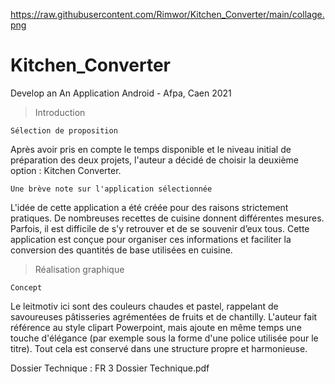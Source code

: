 https://raw.githubusercontent.com/Rimwor/Kitchen_Converter/main/collage.png
# Kitchen_Converter
Develop an An Application Android - Afpa, Caen 2021
 
> Introduction
	
	Sélection de proposition
Après avoir pris en compte le temps disponible et le niveau initial de préparation des deux projets, l'auteur a décidé de choisir la deuxième option : Kitchen Converter.

	Une brève note sur l'application sélectionnée
L'idée de cette application a été créée pour des raisons strictement pratiques. De nombreuses recettes de cuisine donnent différentes mesures. Parfois, il est difficile de s'y retrouver et de se souvenir d’eux tous. Cette application est conçue pour organiser ces informations et faciliter la conversion des quantités de base utilisées en cuisine.

> Réalisation graphique

	Concept
Le leitmotiv ici sont des couleurs chaudes et pastel, rappelant de savoureuses pâtisseries agrémentées de fruits et de chantilly. L'auteur fait référence au style clipart Powerpoint, mais ajoute en même temps une touche d'élégance (par exemple sous la forme d'une police utilisée pour le titre). Tout cela est conservé dans une structure propre et harmonieuse.

Dossier Technique : FR 3 Dossier Technique.pdf
